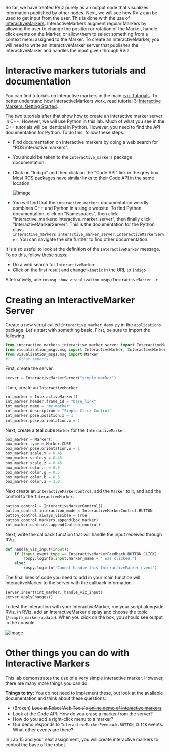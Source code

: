 So far, we have treated RViz purely as an output node that visualizes information published by other nodes.
Next, we will see how RViz can be used to get input from the user.
This is done with the use of [InteractiveMarkers](http://wiki.ros.org/rviz/Tutorials/Interactive%20Markers%3A%20Getting%20Started).
InteractiveMarkers augment regular Markers by allowing the user to change the position or rotation of the Marker, handle click events on the Marker, or allow them to select something from a context menu assigned to the Marker.
To create an InteractiveMarker, you will need to write an InteractiveMarker server that publishes the InteractiveMarker and handles the input given through RViz.

# Interactive markers tutorials and documentation
You can find tutorials on interactive markers in the main [rviz Tutorials](http://wiki.ros.org/rviz/Tutorials).
To better understand how InteractiveMarkers work, read tutorial 3: [Interactive Markers: Getting Started](http://wiki.ros.org/rviz/Tutorials/Interactive%20Markers%3A%20Getting%20Started).

The two tutorials after that show how to create an interactive marker server in C++.
However, we will use Python in this lab.
Much of what you see in the C++ tutorials will be identical in Python.
However, you need to find the API documentation for Python.
To do this, follow these steps:
- Find documentation on interactive markers by doing a web search for "ROS interactive markers".
- You should be taken to the `interactive_markers` package documentation.
- Click on "Indigo" and then click on the "Code API" link in the grey box. Most ROS packages have similar links to their Code API in the same location.

  ![image](https://cloud.githubusercontent.com/assets/1175286/25160451/fad2bd16-246a-11e7-919d-94b79558bcea.png)
- You will find that the `interactive_markers` documentation weirdly combines C++ and Python in a single website. To find Python documentation, click on "Namespaces", then click "interactive_markers::interactive_marker_server", then finally click "InteractiveMarkerServer". This is the documentation for the Python class `interactive_markers.interactive_marker_server.InteractiveMarkerServer`. You can navigate the site further to find other documentation.

It is also useful to look at the definition of the `InteractiveMarker` message.
To do this, follow these steps:
- Do a web search for `InteractiveMarker`
- Click on the first result and change `kinetic` in the URL to `indigo`

Alternatively, use `rosmsg show visualization_msgs/InteractiveMarker -r`

# Creating an InteractiveMarker Server

Create a new script called `interactive_marker_demo.py` in the `applications` package.
Let's start with something basic.
First, be sure to import the following.

```py
from interactive_markers.interactive_marker_server import InteractiveMarkerServer
from visualization_msgs.msg import InteractiveMarker, InteractiveMarkerControl, InteractiveMarkerFeedback
from visualization_msgs.msg import Marker
# ... Other imports ...
```

First, create the server.
```py
server = InteractiveMarkerServer("simple_marker")
```

Then, create an `InteractiveMarker`.
```py
int_marker = InteractiveMarker()
int_marker.header.frame_id = "base_link"
int_marker.name = "my_marker"
int_marker.description = "Simple Click Control"
int_marker.pose.position.x = 1
int_marker.pose.orientation.w = 1
```

Next, create a teal cube `Marker` for the `InteractiveMarker`.
```py
box_marker = Marker()
box_marker.type = Marker.CUBE
box_marker.pose.orientation.w = 1
box_marker.scale.x = 0.45
box_marker.scale.y = 0.45
box_marker.scale.z = 0.45
box_marker.color.r = 0.0
box_marker.color.g = 0.5
box_marker.color.b = 0.5
box_marker.color.a = 1.0
```

Next create an `InteractiveMarkerControl`, add the `Marker` to it, and add the control to the `InteractiveMarker`.

```py
button_control = InteractiveMarkerControl()
button_control.interaction_mode = InteractiveMarkerControl.BUTTON
button_control.always_visible = True
button_control.markers.append(box_marker)
int_marker.controls.append(button_control)
```

Next, write the callback function that will handle the input received through RViz.

```py
def handle_viz_input(input):
    if (input.event_type == InteractiveMarkerFeedback.BUTTON_CLICK):
        rospy.loginfo(input.marker_name + ' was clicked.')
    else:
        rospy.loginfo('Cannot handle this InteractiveMarker event')
```


The final lines of code you need to add in your main function will InteractiveMarker to the server with the callback information.
```py
server.insert(int_marker, handle_viz_input)
server.applyChanges()
```

To test the interaction with your InteractiveMarker, run your script alongside RViz.
In RViz, add an InteractiveMarker display and choose the topic (`/simple_marker/update`).
When you click on the box, you should see output in the console.

![image](https://cloud.githubusercontent.com/assets/1175286/25161306/0acf71fa-2470-11e7-9202-51a51088b664.png)

# Other things you can do with Interactive Markers
This lab demonstrates the use of a very simple interactive marker.
However, there are many more things you can do.

**Things to try:**
You do not need to implement these, but look at the available documentation and think about these questions:
- (Broken) ~~Look at Robot Web Tools's [online demo of interactive markers](http://robotwebtools.org/demos/im.html)~~
- Look at the Code API. How do you erase a marker from the server?
- How do you add a right-click menu to a marker?
- Our demo responds to `InteractiveMarkerFeedback.BUTTON_CLICK` events. What other events are there?

In Lab 15 and your next assignment, you will create interactive markers to control the base of the robot.